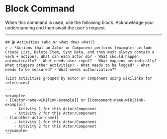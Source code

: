 # Block Command

When this command is used, use the following block. Acknowledge your understanding and then await the user's request.

---

``````````
## 🎬 Activities (Who or what does what?)
> 💡 *Actions that an Actor or Component performs (examples include Create List, Delete Item, Sync Data, and they must always contain a verb + action). What can each actor do? · What should happen automatically? · What needs user input? · What happens periodically? · What triggers other activities? · What needs to be logged? · What needs to be measured? · What needs authorization?*

[List activities grouped by actor or component using wikilinks for references]

```
<example>
- [[actor-name-wikilink-example]] or [[component-name-wikilink-example]]
    - Activity 1 for this Actor/Component
    - Activity 2 for this Actor/Component
- [[another-actor-name]]
    - Activity 1 for this Actor/Component
    - Activity 2 for this Actor/Component
</example>
```
``````````
